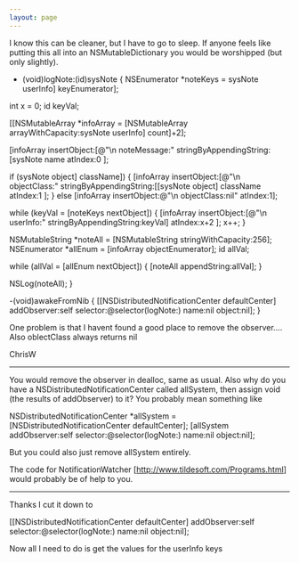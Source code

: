 ```yaml
---
layout: page
---
```




I know this can be cleaner, but I have to go to sleep.
If anyone feels like putting this all into an NSMutableDictionary you would be worshipped (but only slightly).

    

- (void)logNote:(id)sysNote
{
NSEnumerator *noteKeys = sysNote userInfo] keyEnumerator];

int x = 0;
id keyVal;

[[NSMutableArray *infoArray = [NSMutableArray arrayWithCapacity:sysNote userInfo] count]+2]; 

[infoArray insertObject:[@"\n noteMessage:" stringByAppendingString:[sysNote name 
atIndex:0
];


if (sysNote object] className])
	{
	[infoArray insertObject:[@"\n objectClass:" stringByAppendingString:[[sysNote object] className 
	atIndex:1
	];
	}
	  else [infoArray insertObject:@"\n objectClass:nil"  atIndex:1];
		

while (keyVal = [noteKeys nextObject])
{
	[infoArray insertObject:[@"\n userInfo:" stringByAppendingString:keyVal] 
	atIndex:x+2
	];
	x++;
}


NSMutableString *noteAll = [NSMutableString stringWithCapacity:256];
NSEnumerator *allEnum = [infoArray objectEnumerator];
id allVal;


while (allVal = [allEnum nextObject])
        {
	[noteAll appendString:allVal];
        }

NSLog(noteAll);
}



-(void)awakeFromNib
{
[[NSDistributedNotificationCenter defaultCenter] 
   addObserver:self
   selector:@selector(logNote:)
   name:nil
   object:nil];
}



One problem is that I havent found a good place to remove the observer....
Also oblectClass always returns nil

ChrisW

----

You would remove the observer in dealloc, same as usual. Also why do you have a NSDistributedNotificationCenter called allSystem, then assign void (the results of addObserver) to it? You probably mean something like

    

NSDistributedNotificationCenter *allSystem = [NSDistributedNotificationCenter defaultCenter];
   [allSystem addObserver:self
   selector:@selector(logNote:)
   name:nil
   object:nil];



But you could also just remove allSystem entirely.

The code for NotificationWatcher [http://www.tildesoft.com/Programs.html] would probably be of help to you. 

----

Thanks
I cut it down to

    
[[NSDistributedNotificationCenter defaultCenter] 
   addObserver:self
   selector:@selector(logNote:)
   name:nil
   object:nil];


Now all I need to do is get the values for the userInfo keys
